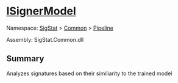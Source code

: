 # [ISignerModel](./ISignerModel.md)

Namespace: [SigStat](../../) > [Common](./../README.md) > [Pipeline](./README.md)

Assembly: SigStat.Common.dll

## Summary
Analyzes signatures based on their similiarity to the trained model

